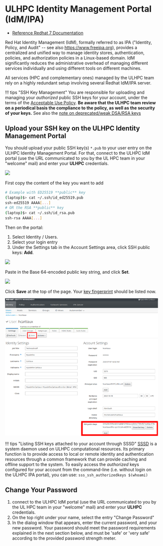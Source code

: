 # ULHPC Identity Management Portal (IdM/IPA)

* [Reference Redhat 7 Documentation](https://access.redhat.com/documentation/en-US/Red_Hat_Enterprise_Linux/7/html/Linux_Domain_Identity_Authentication_and_Policy_Guide/introduction.html)

Red Hat Identity Management (IdM), formally referred to as IPA ("Identity, Policy, and Audit" -- see also
<https://www.freeipa.org>),  provides a centralized and unified way to manage
identity stores, authentication, policies, and authorization policies in a
Linux-based domain. IdM significantly reduces the administrative overhead of
managing different services individually and using different tools on different
machines.

All services (HPC and complementary ones) managed by the ULHPC team rely on a
highly redundant setup involving several Redhat IdM/IPA server.

!!! tips "SSH Key Management"
    You are responsible for uploading and managing your _authorized_ public SSH
    keys for your account, under the terms of the [Acceptable Use Policy](../policies/aup.md).
    **Be aware that the ULHPC team review on a periodical basis the compliance to the policy, as well as the security of your keys.**
    See also the [note on deprecated/weak DSA/RSA keys](troubleshooting.md#access-denied-or-permission-denied-publickey)

## Upload your SSH key on the ULHPC Identity Management Portal

You should upload your public SSH key(s) `*.pub` to your user entry on the  ULHPC Identity Management Portal.
For that, connect to the ULHPC IdM portal (use the URL communicated to you by the UL HPC team in your "welcome" mail) and enter your **ULHPC** credentials.

![](https://access.redhat.com/webassets/avalon/d/Red_Hat_Enterprise_Linux-7-Linux_Domain_Identity_Authentication_and_Policy_Guide-en-US/images/0b67bd0c53b2b26b1d9ce416280f1e83/web_ui_login_screen.png)

First copy the content of the key you want to add

``` bash
# Example with ED25519 **public** key
(laptop)$> cat ~/.ssh/id_ed25519.pub
ssh-ed25519 AAAA[...]
# OR the RSA **public** key
(laptop)$> cat ~/.ssh/id_rsa.pub
ssh-rsa AAAA[...]
```

Then on the portal:

1. Select Identity / Users.
2. Select your login entry
3. Under the Settings tab in the Account Settings area, click SSH public keys: **Add**.

![](https://access.redhat.com/webassets/avalon/d/Red_Hat_Enterprise_Linux-7-Linux_Domain_Identity_Authentication_and_Policy_Guide-en-US/images/162d5680e990e7cb5f2629377a5d288a/sshkeys-user1.png)

Paste in the Base 64-encoded public key string, and click **Set**.

![](https://access.redhat.com/webassets/avalon/d/Red_Hat_Enterprise_Linux-7-Linux_Domain_Identity_Authentication_and_Policy_Guide-en-US/images/fbb26af5fd8a911253a61cde7240d3b4/sshkeys-user3.png)

Click **Save** at the top of the page.
Your [key fingerprint](ssh.md##key-fingerprints) should be listed now.

![IPA user portal](images/ipa.png)

!!! tips "Listing SSH keys attached to your account through SSSD"
    [SSSD](https://sssd.io/) is a system daemon used on ULHPC computational
    resources. Its primary function is to provide access to local or remote
    identity and authentication resources through a common framework that can
    provide caching and offline support to the system.
    To easily access the _authorized_ keys configured for your account from the
    command-line (i.e. without login on the ULHPC IPA portal), you can use:
    ```
    sss_ssh_authorizedkeys $(whoami)
    ```

## Change Your Password

1. connect to the ULHPC IdM portal (use the URL communicated to you by the UL
   HPC team in your "welcome" mail) and enter your **ULHPC** credentials.
2. On the top right under your name, select the entry "Change Password"
3.  In the dialog window that appears, enter the current password,
    and your new password. Your password should meet the password
    requirements explained in the next section below, and must be
    'safe' or 'very safe' according to the provided password strength
    meter.
